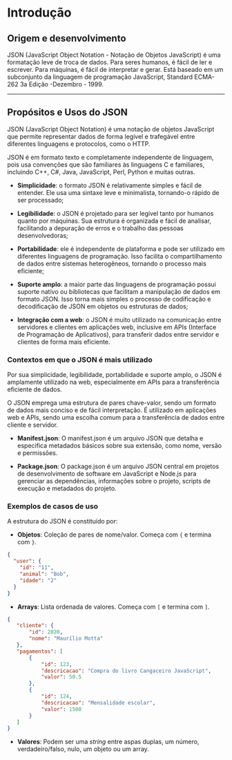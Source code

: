 # Introdução

## Origem e desenvolvimento

JSON (JavaScript Object Notation - Notação de Objetos JavaScript) é uma formatação leve de troca de dados. Para seres humanos, é fácil de ler e escrever. Para máquinas, é fácil de interpretar e gerar. Está baseado em um subconjunto da linguagem de programação JavaScript, Standard ECMA-262 3a Edição -Dezembro - 1999.

---

## Propósitos e Usos do JSON

JSON (JavaScript Object Notation) é uma notação de objetos JavaScript que permite representar dados de forma legível e trafegável entre diferentes linguagens e protocolos, como o HTTP.

JSON é em formato texto e completamente independente de linguagem, pois usa convenções que são familiares às linguagens C e familiares, incluindo C++, C#, Java, JavaScript, Perl, Python e muitas outras.

- **Simplicidade**: o formato JSON é relativamente simples e fácil de entender. Ele usa uma sintaxe leve e minimalista, tornando-o rápido de ser processado;

- **Legibilidade**: o JSON é projetado para ser legível tanto por humanos quanto por máquinas. Sua estrutura é organizada e fácil de analisar, facilitando a depuração de erros e o trabalho das pessoas desenvolvedoras;

- **Portabilidade**: ele é independente de plataforma e pode ser utilizado em diferentes linguagens de programação. Isso facilita o compartilhamento de dados entre sistemas heterogêneos, tornando o processo mais eficiente;

- **Suporte amplo**: a maior parte das linguagens de programação possui suporte nativo ou bibliotecas que facilitam a manipulação de dados em formato JSON. Isso torna mais simples o processo de codificação e decodificação de JSON em objetos ou estruturas de dados;

- **Integração com a web**: o JSON é muito utilizado na comunicação entre servidores e clientes em aplicações web, inclusive em APIs (Interface de Programação de Aplicativos), para transferir dados entre servidor e clientes de forma mais eficiente.

### Contextos em que o JSON é mais utilizado

Por sua simplicidade, legibilidade, portabilidade e suporte amplo, o JSON é amplamente utilizado na web, especialmente em APIs para a transferência eficiente de dados.

O JSON emprega uma estrutura de pares chave-valor, sendo um formato de dados mais conciso e de fácil interpretação. É utilizado em aplicações web e APIs, sendo uma escolha comum para a transferência de dados entre cliente e servidor.

- **Manifest.json**: O manifest.json é um arquivo JSON que detalha e especifica metadados básicos sobre sua extensão, como nome, versão e permissões.

- **Package.json**: O package.json é um arquivo JSON central em projetos de desenvolvimento de software em JavaScript e Node.js para gerenciar as dependências, informações sobre o projeto, scripts de execução e metadados do projeto.

### Exemplos de casos de uso

A estrutura do JSON é constituído por:

- **Objetos**: Coleção de pares de nome/valor. Começa com `{` e termina com `}`.

```json
{
  "user": {
    "id": "11",
    "animal": "Bob",
    "idade": "2"
  }
}
```

- **Arrays**: Lista ordenada de valores. Começa com `[` e termina com `]`.

```json
{
   "cliente": {
       "id": 2020,
       "nome": "Maurílio Motta"
   },
   "pagamentos": [
       {
           "id": 123,
           "descricacao": "Compra do livro Cangaceiro JavaScript",
           "valor": 50.5
       },
       {
           "id": 124,
           "descricacao": "Mensalidade escolar",
           "valor": 1500
       }
   ]
}
```

- **Valores**: Podem ser uma *string* entre aspas duplas, um número, verdadeiro/falso, nulo, um objeto ou um array.
